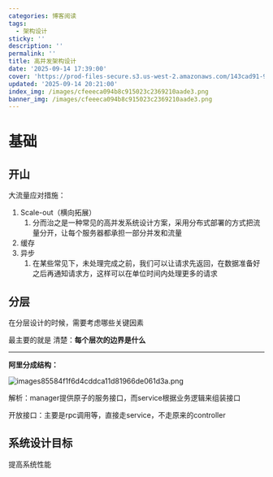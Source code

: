 ```yaml
---
categories: 博客阅读
tags:
  - 架构设计
sticky: ''
description: ''
permalink: ''
title: 高并发架构设计
date: '2025-09-14 17:39:00'
cover: 'https://prod-files-secure.s3.us-west-2.amazonaws.com/143cad91-961b-48b0-82dc-78fbb6eb5abe/ef1d6779-f59d-4ac8-939c-739233d734ec/wallhaven-vpx9g3.png?X-Amz-Algorithm=AWS4-HMAC-SHA256&X-Amz-Content-Sha256=UNSIGNED-PAYLOAD&X-Amz-Credential=ASIAZI2LB466WBX6BL7M%2F20250919%2Fus-west-2%2Fs3%2Faws4_request&X-Amz-Date=20250919T210049Z&X-Amz-Expires=3600&X-Amz-Security-Token=IQoJb3JpZ2luX2VjEGUaCXVzLXdlc3QtMiJGMEQCICV8doqNAUa5%2B02tWRIyCiHQsmkSdlq3s8e%2Bm1fLEosyAiBefzQ60Ug%2FCRCnR8JYPiSe5QHdEeEHbQQbOUFD4iCeHCqIBAje%2F%2F%2F%2F%2F%2F%2F%2F%2F%2F8BEAAaDDYzNzQyMzE4MzgwNSIM9xYrXzn0E%2Fs1%2FRS%2FKtwDyRr2t3H%2FTjzPkrM47j4OJU3BDEetn8sPfGxuO0Q6St%2FyOIniO%2FhnQMcvnLwc5sjDf9Ix8bSkbOyVdStL5psGrOhhHiowq0o5XnTCoU%2FzGPzR0TPX7NS4RFW%2FcdLIYMKrsyMyJzX%2BBsvVB9MdpesdRovpt%2F8Ee6YLdDstBncOHqr3rFCpi2OvsBJoTvk0ewuksc4fFITl1KGJDh%2FVOgiAmiC4fUBnxg4Ds9YqJjvrpkUtIIWeQ2azqpff6ei94Djwe7MOSgd0opPt%2Fd3TpMpimXUXBWwxT4UEiE29c3nsbhsOUDatDaj9nQBQCT3av0JguxxnOkR2OCuxEdL40cnrSJAYIgah0xwWESl0m8sjG0Kh3jWM5tq0sDXyBjgfYzoHuztucQcVKfm1JKu%2BvdF3I%2BZCAp%2FIduSM3v3UuQaHJ6IsGFgS%2BZ2Bc%2FUkkJgYb5di%2F95TpIo%2BDlIG8iDeBqxbl4Xg%2FrJaPLsRFlxjxYxWcLglsAyMP17GAgGWVYhGu%2B88xrzy%2FA4xGhWs%2FGzIImzkEvl9sFU5OSmWbiSikhpRLjp%2Faat3yQc1T%2BL1egLEsXAQ2BwJW4RlhVYBAPe423sqobkZ3wQUhPSenUY5zi5CgKAgeYRFdOzMPO3k36ow9Ye3xgY6pgE893HzMLOzdUzVtlq4CZ4urEeyHEM97naEL%2FCVnOZbWqjvnthdlsz6PRcmsEWVXjKO6HzzaU%2FJNmwYmSQsShi0L2jPhQguU1n1LsB73rCvEGkoSLwDwEHtbtjEcBxrJ5HpQRoJ0IEHiMMZmhET5Ni6IorQqG1tqIVBeXrBeSkrYZXyoVZvhfqYg6QaC2cGvrteOQXiABkgcykBuvJBP%2BpCGTw23Isa&X-Amz-Signature=cd53071bc0d9ee9badcba9508c9fdce8b808e5aef6e0c942dd7815f498c8966e&X-Amz-SignedHeaders=host&x-amz-checksum-mode=ENABLED&x-id=GetObject'
updated: '2025-09-14 20:21:00'
index_img: /images/cfeeeca094b8c915023c2369210aade3.png
banner_img: /images/cfeeeca094b8c915023c2369210aade3.png
---
```


# 基础


## 开山


大流量应对措施：

1. Scale-out（横向拓展）
    1. 分而治之是一种常见的高并发系统设计方案，采用分布式部署的方式把流量分开，让每个服务器都承担一部分并发和流量
2. 缓存
3. 异步
    1. 在某些常见下，未处理完成之前，我们可以让请求先返回，在数据准备好之后再通知请求方，这样可以在单位时间内处理更多的请求

## 分层


在分层设计的时候，需要考虑哪些关键因素


最主要的就是 清楚：**每个层次的边界是什么**


---


**阿里分成结构：**


![images85584f1f6d4cddca11d81966de061d3a.png](/images/76b91b81b572afd296408e6ff7e2451f.png)


解析：manager提供原子的服务接口，而service根据业务逻辑来组装接口


开放接口：主要是rpc调用等，直接走service，不走原来的controller


## 系统设计目标


提高系统性能

